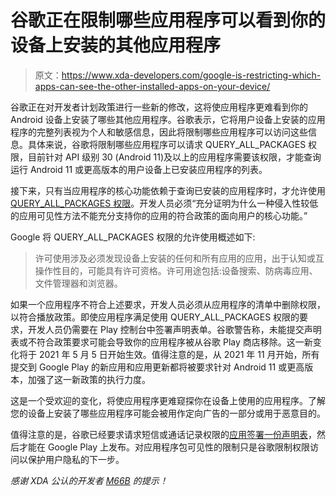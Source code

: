 # 谷歌正在限制哪些应用程序可以看到你的设备上安装的其他应用程序

> 原文：<https://www.xda-developers.com/google-is-restricting-which-apps-can-see-the-other-installed-apps-on-your-device/>

谷歌正在对开发者计划政策进行一些新的修改，这将使应用程序更难看到你的 Android 设备上安装了哪些其他应用程序。谷歌表示，它将用户设备上安装的应用程序的完整列表视为个人和敏感信息，因此将限制哪些应用程序可以访问这些信息。具体来说，谷歌将限制哪些应用程序可以请求 QUERY_ALL_PACKAGES 权限，目前针对 API 级别 30 (Android 11)及以上的应用程序需要该权限，才能查询运行 Android 11 或更高版本的用户设备上已安装应用程序的列表。

接下来，只有当应用程序的核心功能依赖于查询已安装的应用程序时，才允许使用 [QUERY_ALL_PACKAGES 权限](https://support.google.com/googleplay/android-developer/answer/10158779#zippy=%2Cinvalid-uses%2Cpermitted-uses-of-the-query-all-packages-permission)。开发人员必须“充分证明为什么一种侵入性较低的应用可见性方法不能充分支持你的应用的符合政策的面向用户的核心功能。”

Google 将 QUERY_ALL_PACKAGES 权限的允许使用概述如下:

> 许可使用涉及必须发现设备上安装的任何和所有应用的应用，出于认知或互操作性目的，可能具有许可资格。许可用途包括:设备搜索、防病毒应用、文件管理器和浏览器。

如果一个应用程序不符合上述要求，开发人员必须从应用程序的清单中删除权限，以符合播放政策。即使应用程序满足使用 QUERY_ALL_PACKAGES 权限的要求，开发人员仍需要在 Play 控制台中签署声明表单。谷歌警告称，未能提交声明表或不符合政策要求可能会导致你的应用程序被从谷歌 Play 商店移除。这一新变化将于 2021 年 5 月 5 日开始生效。值得注意的是，从 2021 年 11 月开始，所有提交到 Google Play 的新应用和应用更新都将被要求针对 Android 11 或更高版本，加强了这一新政策的执行力度。

这是一个受欢迎的变化，将使应用程序更难窥探你在设备上使用的应用程序。了解您的设备上安装了哪些应用程序可能会被用作定向广告的一部分或用于恶意目的。

值得注意的是，谷歌已经要求请求短信或通话记录权限的[应用签署一份声明表](https://www.xda-developers.com/google-play-developer-policy-call-log-sms/)，然后才能在 Google Play 上发布。对应用程序包可见性的限制只是谷歌限制权限访问以保护用户隐私的下一步。

*感谢 XDA 公认的开发者 [M66B](https://forum.xda-developers.com/m/m66b.2799345/) 的提示！*